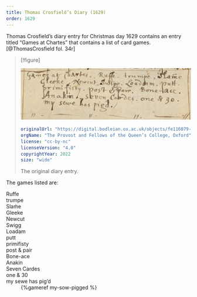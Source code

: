 ```yaml
---
title: Thomas Crosfield’s Diary (1629)
order: 1629
---
```


<p class="lead">Thomas Crosfield’s diary entry for Christmas day 1629 contains an entry titled “Games at Chartes” that contains a list of card games.[@ThomasCrosfield fol. 34r]</p>

> [!figure]
> 
> ![](Queen-s-College-MS-390_00073_fol-34r.jpg)
>
> ```yaml
> originalUrl: "https://digital.bodleian.ox.ac.uk/objects/fe116079-c422-402f-8dca-3efce5f73ff9/surfaces/ed1b83c1-1c2d-48ad-b1be-df7662d730f2/"
> orgName: "The Provost and Fellows of the Queen’s College, Oxford"
> license: "cc-by-nc"
> licenseVersion: "4.0"
> copyrightYear: 2022
> size: "wide"
> ```
>
> The original diary entry.

The games listed are:

<dl>
<dt>Ruffe</dt>
<dt>trumpe</dt>
<dt>Slam̃e</dt>
<dt>Gleeke</dt>
<dt>Newcut</dt>
<dt>Swigg</dt>
<dt>Loadam</dt>
<dt>putt</dt>
<dt>primifisty</dt>
<dt>post & pair</dt>
<dt>Bone-ace</dt>
<dt>Anakin</dt>
<dt>Seven Cardes</dt>
<dt>one & 30</dt>
<dt>my sewe has pig’d</dt><dd>{%gameref my-sow-pigged %}</dd>
</dl>
